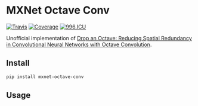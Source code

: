 # MXNet Octave Conv

[![Travis](https://travis-ci.org/CyberZHG/mxnet-octave-conv.svg)](https://travis-ci.org/CyberZHG/mxnet-octave-conv)
[![Coverage](https://coveralls.io/repos/github/CyberZHG/mxnet-octave-conv/badge.svg?branch=master)](https://coveralls.io/github/CyberZHG/mxnet-octave-conv)
[![996.ICU](https://img.shields.io/badge/license-Anti%20996-blue.svg)](https://996.icu) 

Unofficial implementation of [Drop an Octave: Reducing Spatial Redundancy in
Convolutional Neural Networks with Octave Convolution](https://arxiv.org/pdf/1904.05049.pdf).

## Install

```bash
pip install mxnet-octave-conv
```

## Usage
